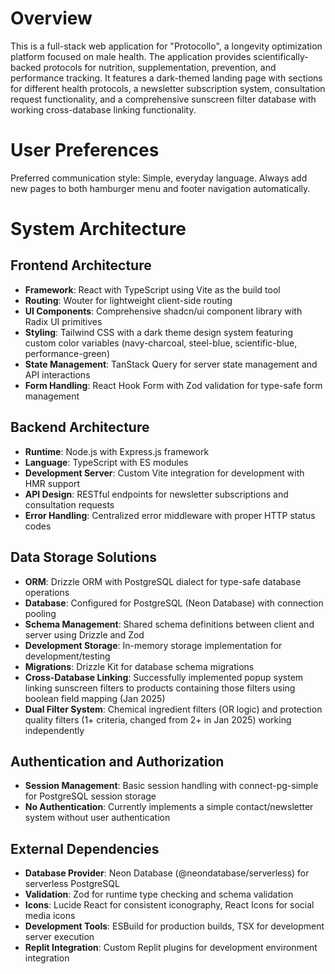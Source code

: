 # Overview

This is a full-stack web application for "Protocollo", a longevity optimization platform focused on male health. The application provides scientifically-backed protocols for nutrition, supplementation, prevention, and performance tracking. It features a dark-themed landing page with sections for different health protocols, a newsletter subscription system, consultation request functionality, and a comprehensive sunscreen filter database with working cross-database linking functionality.

# User Preferences

Preferred communication style: Simple, everyday language.
Always add new pages to both hamburger menu and footer navigation automatically.

# System Architecture

## Frontend Architecture
- **Framework**: React with TypeScript using Vite as the build tool
- **Routing**: Wouter for lightweight client-side routing
- **UI Components**: Comprehensive shadcn/ui component library with Radix UI primitives
- **Styling**: Tailwind CSS with a dark theme design system featuring custom color variables (navy-charcoal, steel-blue, scientific-blue, performance-green)
- **State Management**: TanStack Query for server state management and API interactions
- **Form Handling**: React Hook Form with Zod validation for type-safe form management

## Backend Architecture
- **Runtime**: Node.js with Express.js framework
- **Language**: TypeScript with ES modules
- **Development Server**: Custom Vite integration for development with HMR support
- **API Design**: RESTful endpoints for newsletter subscriptions and consultation requests
- **Error Handling**: Centralized error middleware with proper HTTP status codes

## Data Storage Solutions
- **ORM**: Drizzle ORM with PostgreSQL dialect for type-safe database operations
- **Database**: Configured for PostgreSQL (Neon Database) with connection pooling
- **Schema Management**: Shared schema definitions between client and server using Drizzle and Zod
- **Development Storage**: In-memory storage implementation for development/testing
- **Migrations**: Drizzle Kit for database schema migrations
- **Cross-Database Linking**: Successfully implemented popup system linking sunscreen filters to products containing those filters using boolean field mapping (Jan 2025)
- **Dual Filter System**: Chemical ingredient filters (OR logic) and protection quality filters (1+ criteria, changed from 2+ in Jan 2025) working independently

## Authentication and Authorization
- **Session Management**: Basic session handling with connect-pg-simple for PostgreSQL session storage
- **No Authentication**: Currently implements a simple contact/newsletter system without user authentication

## External Dependencies
- **Database Provider**: Neon Database (@neondatabase/serverless) for serverless PostgreSQL
- **Validation**: Zod for runtime type checking and schema validation
- **Icons**: Lucide React for consistent iconography, React Icons for social media icons
- **Development Tools**: ESBuild for production builds, TSX for development server execution
- **Replit Integration**: Custom Replit plugins for development environment integration
